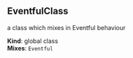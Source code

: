 <a name="EventfulClass"></a>

## EventfulClass
a class which mixes in Eventful behaviour

**Kind**: global class  
**Mixes**: <code>Eventful</code>  
